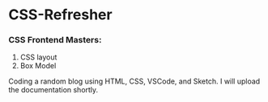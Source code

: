 # CSS-Refresher
### CSS Frontend Masters:
1. CSS layout
2. Box Model

Coding a random blog using HTML, CSS, VSCode, and Sketch. I will upload the documentation shortly. 
